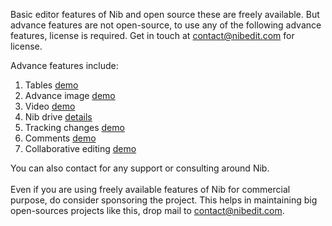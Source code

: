Basic editor features of Nib and open source these are freely available. But advance features are not open-source, to use any of the following advance features, license is required. Get in touch at <a href="mailto:contact@nibedit.com" >contact@nibedit.com</a> for license.

Advance features include:

1. Tables <a href="#/Advance%20Features/Tables">demo</a>
2. Advance image <a href="#/Advance%20Features/AdvImages">demo</a>
3. Video <a href="#/Advance%20Features/Video">demo</a>
4. Nib drive <a href="#/Nib%20Drive">details</a>
5. Tracking changes <a href="#/Advance%20Features/Track">demo</a>
6. Comments <a href="#/Advance%20Features/Comment">demo</a>
7. Collaborative editing <a href="#/Advance%20Features/Collab">demo</a>

You can also contact for any support or consulting around Nib.
<br />
<br />
Even if you are using freely available features of Nib for commercial purpose, do consider sponsoring the project. This helps in maintaining big open-sources projects like this, drop mail to <a href="mailto:contact@nibedit.com" >contact@nibedit.com</a>.
